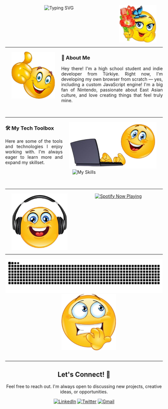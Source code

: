 <img src="https://raw.githubusercontent.com/ataturkcu/ataturkcu/refs/heads/main/assets/koreli.png" alt="Welcome Image" height="120px" align="right" hspace="20">
<div align="center">
  <img src="https://readme-typing-svg.herokuapp.com?font=Fira+Code&size=32&pause=1000&color=FFFFFF&center=true&vCenter=true&width=480&lines=Welcome!+I+am+Ata+Türkçü;Lead+of+the+Solar++Project" alt="Typing SVG" />
</div>

<br clear="all">
<hr>

<img src="https://raw.githubusercontent.com/ataturkcu/ataturkcu/refs/heads/main/assets/seviyorum.png" alt="Your Name" height="150px" align="left" hspace="20">
<h3>👋 About Me</h3>
<p align="justify">Hey there! I'm a high school student and indie developer from Türkiye. Right now, I'm developing my own browser from scratch — yes, including a custom JavaScript engine! I'm a big fan of Nintendo, passionate about East Asian culture, and love creating things that feel truly mine.
</p>

<br clear="all">
<hr>

<img src="https://raw.githubusercontent.com/ataturkcu/ataturkcu/refs/heads/main/assets/ilovekoreangirls.png" alt="My Tech Setup" height="150px" align="right" hspace="20">
<h3>🛠️ My Tech Toolbox</h3>
<p align="justify">Here are some of the tools and technologies I enjoy working with. I'm always eager to learn more and expand my skillset.</p>
<p align="center">
  <img src="https://skillicons.dev/icons?i=cpp,ts,js,flutter,dart,csharp&perline=3" alt="My Skills" />
</p>
<br clear="all">
<hr>

<img src="https://raw.githubusercontent.com/ataturkcu/ataturkcu/refs/heads/main/assets/kizlari.png" alt="My Vibe" height="180px" align="left" hspace="20">
<div align="center">
  <a href="https://open.spotify.com/user/31ji2idtouadzghic5i2radgi2fm" target="_blank">
    <img src="https://spotify-github-profile.kittinanx.com/api/view?uid=31ji2idtouadzghic5i2radgi2fm&cover_image=true&theme=novatorem&show_offline=true&background_color=121212&interchange=true&bar_color=53b14f&bar_color_cover=false&width=1000" alt="Spotify Now Playing" height="180px" />
  </a>
</div>

<br clear="all">
<hr>

<div align="center">
  <img alt="github contribution grid snake animation" src="https://raw.githubusercontent.com/ataturkcu/ataturkcu/output/github-contribution-grid-snake.svg" width="600px">
  <img src="https://raw.githubusercontent.com/ataturkcu/ataturkcu/refs/heads/main/assets/cok.png" alt="Keep Coding" height="180px" style="margin-left: 30px;">
</div>

<br clear="all">
<hr>

<div align="center">
  <h2>Let's Connect! 🤝</h2>
  <p>Feel free to reach out. I'm always open to discussing new projects, creative ideas, or opportunities.</p>
  <a href="https://www.linkedin.com/in/ataturkcu" target="_blank"><img src="https://img.shields.io/badge/LinkedIn-0077B5?style=for-the-badge&logo=linkedin&logoColor=white" alt="LinkedIn"></a>
  <a href="https://twitter.com/solarbrowser" target="_blank"><img src="https://img.shields.io/badge/Twitter-1DA1F2?style=for-the-badge&logo=twitter&logoColor=white" alt="Twitter"></a>
  <a href="mailto:turkcuata34@gmail.com" target="_blank"><img src="https://img.shields.io/badge/Gmail-D14836?style=for-the-badge&logo=gmail&logoColor=white" alt="Gmail"></a>
</div>
